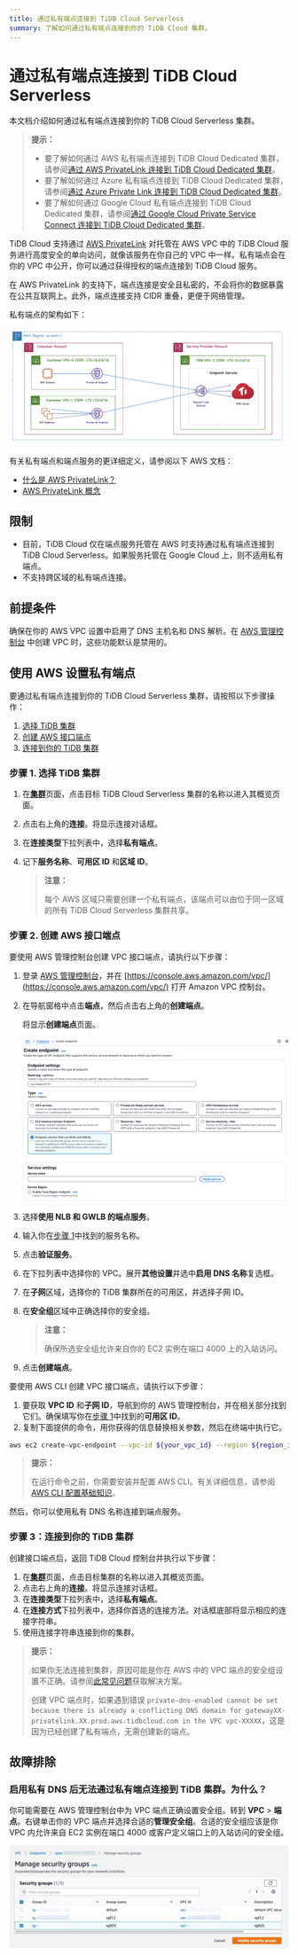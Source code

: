 ```yaml
---
title: 通过私有端点连接到 TiDB Cloud Serverless
summary: 了解如何通过私有端点连接到你的 TiDB Cloud 集群。
---
```


# 通过私有端点连接到 TiDB Cloud Serverless

本文档介绍如何通过私有端点连接到你的 TiDB Cloud Serverless 集群。

> **提示：**
>
> - 要了解如何通过 AWS 私有端点连接到 TiDB Cloud Dedicated 集群，请参阅[通过 AWS PrivateLink 连接到 TiDB Cloud Dedicated 集群](/tidb-cloud/set-up-private-endpoint-connections.md)。
> - 要了解如何通过 Azure 私有端点连接到 TiDB Cloud Dedicated 集群，请参阅[通过 Azure Private Link 连接到 TiDB Cloud Dedicated 集群](/tidb-cloud/set-up-private-endpoint-connections-on-azure.md)。
> - 要了解如何通过 Google Cloud 私有端点连接到 TiDB Cloud Dedicated 集群，请参阅[通过 Google Cloud Private Service Connect 连接到 TiDB Cloud Dedicated 集群](/tidb-cloud/set-up-private-endpoint-connections-on-google-cloud.md)。

TiDB Cloud 支持通过 [AWS PrivateLink](https://aws.amazon.com/privatelink/?privatelink-blogs.sort-by=item.additionalFields.createdDate&privatelink-blogs.sort-order=desc) 对托管在 AWS VPC 中的 TiDB Cloud 服务进行高度安全的单向访问，就像该服务在你自己的 VPC 中一样。私有端点会在你的 VPC 中公开，你可以通过获得授权的端点连接到 TiDB Cloud 服务。

在 AWS PrivateLink 的支持下，端点连接是安全且私密的，不会将你的数据暴露在公共互联网上。此外，端点连接支持 CIDR 重叠，更便于网络管理。

私有端点的架构如下：

![私有端点架构](/media/tidb-cloud/aws-private-endpoint-arch.png)

有关私有端点和端点服务的更详细定义，请参阅以下 AWS 文档：

- [什么是 AWS PrivateLink？](https://docs.aws.amazon.com/vpc/latest/privatelink/what-is-privatelink.html)
- [AWS PrivateLink 概念](https://docs.aws.amazon.com/vpc/latest/privatelink/concepts.html)

## 限制

- 目前，TiDB Cloud 仅在端点服务托管在 AWS 时支持通过私有端点连接到 TiDB Cloud Serverless。如果服务托管在 Google Cloud 上，则不适用私有端点。
- 不支持跨区域的私有端点连接。

## 前提条件

确保在你的 AWS VPC 设置中启用了 DNS 主机名和 DNS 解析。在 [AWS 管理控制台](https://console.aws.amazon.com/) 中创建 VPC 时，这些功能默认是禁用的。

## 使用 AWS 设置私有端点

要通过私有端点连接到你的 TiDB Cloud Serverless 集群，请按照以下步骤操作：

1. [选择 TiDB 集群](#步骤-1-选择-tidb-集群)
2. [创建 AWS 接口端点](#步骤-2-创建-aws-接口端点)
3. [连接到你的 TiDB 集群](#步骤-3-连接到你的-tidb-集群)

### 步骤 1. 选择 TiDB 集群

1. 在[**集群**](https://tidbcloud.com/project/clusters)页面，点击目标 TiDB Cloud Serverless 集群的名称以进入其概览页面。
2. 点击右上角的**连接**。将显示连接对话框。
3. 在**连接类型**下拉列表中，选择**私有端点**。
4. 记下**服务名称**、**可用区 ID** 和**区域 ID**。

    > **注意：**
    >
    > 每个 AWS 区域只需要创建一个私有端点，该端点可以由位于同一区域的所有 TiDB Cloud Serverless 集群共享。

### 步骤 2. 创建 AWS 接口端点

<SimpleTab>
<div label="使用 AWS 控制台">

要使用 AWS 管理控制台创建 VPC 接口端点，请执行以下步骤：

1. 登录 [AWS 管理控制台](https://aws.amazon.com/console/)，并在 [https://console.aws.amazon.com/vpc/](https://console.aws.amazon.com/vpc/) 打开 Amazon VPC 控制台。
2. 在导航窗格中点击**端点**，然后点击右上角的**创建端点**。

    将显示**创建端点**页面。

    ![验证端点服务](/media/tidb-cloud/private-endpoint/create-endpoint-2.png)

3. 选择**使用 NLB 和 GWLB 的端点服务**。
4. 输入你在[步骤 1](#步骤-1-选择-tidb-集群)中找到的服务名称。
5. 点击**验证服务**。
6. 在下拉列表中选择你的 VPC。展开**其他设置**并选中**启用 DNS 名称**复选框。
7. 在**子网**区域，选择你的 TiDB 集群所在的可用区，并选择子网 ID。
8. 在**安全组**区域中正确选择你的安全组。

    > **注意：**
    >
    > 确保所选安全组允许来自你的 EC2 实例在端口 4000 上的入站访问。

9. 点击**创建端点**。

</div>
<div label="使用 AWS CLI">

要使用 AWS CLI 创建 VPC 接口端点，请执行以下步骤：

1. 要获取 **VPC ID** 和**子网 ID**，导航到你的 AWS 管理控制台，并在相关部分找到它们。确保填写你在[步骤 1](#步骤-1-选择-tidb-集群)中找到的**可用区 ID**。
2. 复制下面提供的命令，用你获得的信息替换相关参数，然后在终端中执行它。

```bash
aws ec2 create-vpc-endpoint --vpc-id ${your_vpc_id} --region ${region_id} --service-name ${service_name} --vpc-endpoint-type Interface --subnet-ids ${your_subnet_id}
```

> **提示：**
>
> 在运行命令之前，你需要安装并配置 AWS CLI。有关详细信息，请参阅 [AWS CLI 配置基础知识](https://docs.aws.amazon.com/cli/latest/userguide/cli-configure-quickstart.html)。

</div>
</SimpleTab>

然后，你可以使用私有 DNS 名称连接到端点服务。

### 步骤 3：连接到你的 TiDB 集群

创建接口端点后，返回 TiDB Cloud 控制台并执行以下步骤：

1. 在[**集群**](https://tidbcloud.com/project/clusters)页面，点击目标集群的名称以进入其概览页面。
2. 点击右上角的**连接**。将显示连接对话框。
3. 在**连接类型**下拉列表中，选择**私有端点**。
4. 在**连接方式**下拉列表中，选择你首选的连接方法。对话框底部将显示相应的连接字符串。
5. 使用连接字符串连接到你的集群。

> **提示：**
>
> 如果你无法连接到集群，原因可能是你在 AWS 中的 VPC 端点的安全组设置不正确。请参阅[此常见问题](#故障排除)获取解决方案。
>
> 创建 VPC 端点时，如果遇到错误 `private-dns-enabled cannot be set because there is already a conflicting DNS domain for gatewayXX-privatelink.XX.prod.aws.tidbcloud.com in the VPC vpc-XXXXX`，这是因为已经创建了私有端点，无需创建新的端点。

## 故障排除

### 启用私有 DNS 后无法通过私有端点连接到 TiDB 集群。为什么？

你可能需要在 AWS 管理控制台中为 VPC 端点正确设置安全组。转到 **VPC** > **端点**。右键单击你的 VPC 端点并选择合适的**管理安全组**。合适的安全组应该是你 VPC 内允许来自 EC2 实例在端口 4000 或客户定义端口上的入站访问的安全组。

![管理安全组](/media/tidb-cloud/private-endpoint/manage-security-groups.png)
